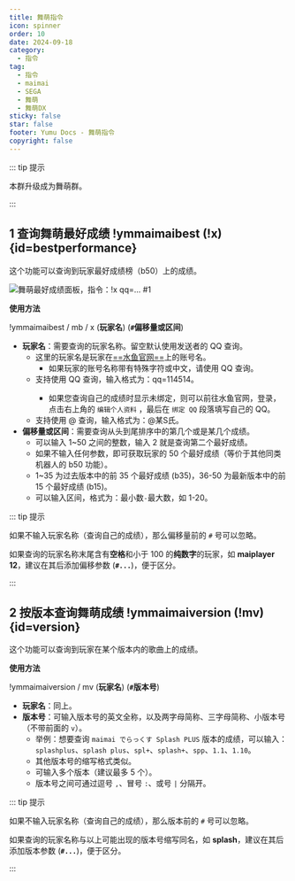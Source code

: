 ```yaml
---
title: 舞萌指令
icon: spinner
order: 10
date: 2024-09-18
category:
  - 指令
tag:
  - 指令
  - maimai
  - SEGA
  - 舞萌
  - 舞萌DX
sticky: false
star: false
footer: Yumu Docs - 舞萌指令
copyright: false
---
```


::: tip 提示

本群升级成为舞萌群。

:::

## <HopeIcon icon="wand-magic-sparkles"/> 1 查询舞萌最好成绩 !ymmaimaibest (!x) {id=bestperformance}

这个功能可以查询到玩家最好成绩榜（b50）上的成绩。

![舞萌最好成绩面板，指令：!x qq=... #1](https://yumemuzi.s-ul.eu/yumu/ohjdEuxW)

**使用方法**

!ymmaimaibest / mb / x (**玩家名**) (**`#`偏移量或区间**)

- **<HopeIcon icon="address-card"/> 玩家名**：需要查询的玩家名称。留空默认使用发送者的 QQ 查询。
  - 这里的玩家名是玩家在[==水鱼官网==](https://www.diving-fish.com/maimaidx/prober/)上的账号名。
    - 如果玩家的账号名称带有特殊字符或中文，请使用 QQ 查询。
  - 支持使用 <HopeIcon icon="fa-brands fa-qq"/> QQ 查询，输入格式为：qq=114514。
    - 如果您查询自己的成绩时显示未绑定，则可以前往水鱼官网，登录，点击右上角的 `编辑个人资料` ，最后在 `绑定 QQ` 段落填写自己的 QQ。
  - 支持使用 <HopeIcon icon="at"/> @ 查询，输入格式为：@某S氏。
- **<HopeIcon icon="ruler-horizontal"/> 偏移量或区间**：需要查询从头到尾排序中的第几个或是某几个成绩。
  - 可以输入 1~50 之间的整数，输入 2 就是查询第二个最好成绩。
  - 如果不输入任何参数，即可获取玩家的 50 个最好成绩（等价于其他同类机器人的 b50 功能）。
  - 1~35 为过去版本中的前 35 个最好成绩 (b35)，36-50 为最新版本中的前 15 个最好成绩 (b15)。
  - 可以输入区间，格式为：最小数`-`最大数，如 1-20。

::: tip 提示

如果不输入玩家名称（查询自己的成绩），那么偏移量前的 `#` 号可以忽略。

如果查询的玩家名称末尾含有**空格**和小于 100 的**纯数字**的玩家，如 **maiplayer 12**，建议在其后添加偏移参数 (**`#...`**)，便于区分。

:::

## <HopeIcon icon="layer-group"/> 2 按版本查询舞萌成绩 !ymmaimaiversion (!mv) {id=version}

这个功能可以查询到玩家在某个版本内的歌曲上的成绩。

**使用方法**

!ymmaimaiversion / mv (**玩家名**) (**`#`版本号**)

- **<HopeIcon icon="address-card"/> 玩家名**：同上。
- **<HopeIcon icon="coins"/> 版本号**：可输入版本号的英文全称，以及两字母简称、三字母简称、小版本号（不带前面的 `v`）。
  - 举例：想要查询 `maimai でらっくす Splash PLUS` 版本的成绩，可以输入：`splashplus`、`splash plus`、`spl+`、`splash+`、`spp`、`1.1`、`1.10`。
  - 其他版本号的缩写格式类似。
  - 可输入多个版本（建议最多 5 个）。
  - 版本号之间可通过逗号 `,`、冒号 `:`、或号 `|` 分隔开。

::: tip 提示

如果不输入玩家名称（查询自己的成绩），那么版本前的 `#` 号可以忽略。

如果查询的玩家名称与以上可能出现的版本号缩写同名，如 **splash**，建议在其后添加版本参数 (**`#...`**)，便于区分。

:::